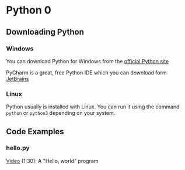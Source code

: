 # Python 0

## Downloading Python

### Windows

You can download Python for Windows from the [official Python site](https://www.python.org/downloads/)

PyCharm is a great, free Python IDE which you can download form [JetBrains](https://www.jetbrains.com/pycharm/download/)

### Linux

Python usually is installed with Linux.  You can run it using the command `python` or `python3` depending on your system.

## Code Examples

### hello.py

[Video](https://youtu.be/4R-lBsQhUeM) (1:30): A "Hello, world" program
